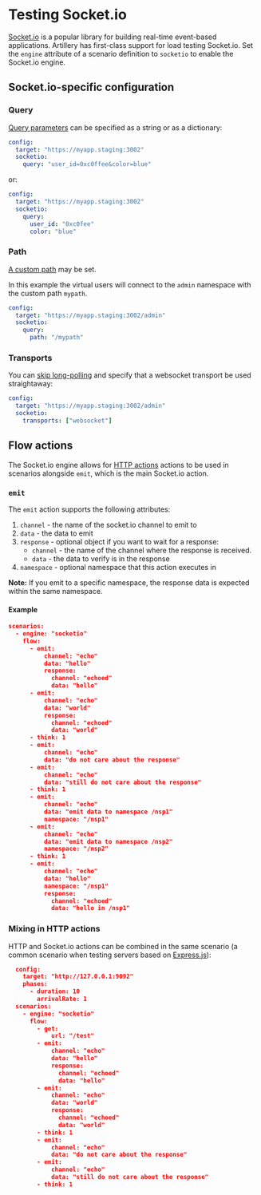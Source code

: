 # Testing Socket.io

[Socket.io](http://socket.io) is a popular library for building real-time event-based applications.  Artillery has first-class support for load testing Socket.io. Set the ``engine`` attribute of a scenario definition to ``socketio`` to enable the Socket.io engine.

## Socket.io-specific configuration

### Query

[Query parameters](https://socket.io/docs/client-api/#with-query-parameters) can be specified as a string or as a dictionary:

```yaml
config:
  target: "https://myapp.staging:3002"
  socketio:
    query: "user_id=0xc0ffee&color=blue"
```

or:

```yaml
config:
  target: "https://myapp.staging:3002"
  socketio:
    query:
      user_id: "0xc0fee"
      color: "blue"
```

### Path

[A custom path](https://socket.io/docs/client-api/#with-custom-path) may be set.

In this example the virtual users will connect to the `admin` namespace with the custom path `mypath`.

```yaml
config:
  target: "https://myapp.staging:3002/admin"
  socketio:
    query:
      path: "/mypath"
```

### Transports

You can [skip long-polling](https://socket.io/docs/client-api/#with-websocket-transport-only) and specify that a websocket transport be used straightaway:

```yaml
config:
  target: "https://myapp.staging:3002/admin"
  socketio:
    transports: ["websocket"]
```

## Flow actions

The Socket.io engine allows for [HTTP actions](http-reference/#flow-actions) actions to be used in scenarios alongside ``emit``, which is the main Socket.io action.

### `emit`

The ``emit`` action supports the following attributes:

1. ``channel`` - the name of the socket.io channel to emit to
2. ``data`` - the data to emit
3. ``response`` - optional object if you want to wait for a response:
    - ``channel`` - the name of the channel where the response is received.
    - ``data`` - the data to verify is in the response
4. ``namespace`` - optional namespace that this action executes in

**Note:**
If you emit to a specific namespace, the response data is expected within the same namespace.

#### Example

```json
scenarios:
  - engine: "socketio"
    flow:
      - emit:
          channel: "echo"
          data: "hello"
          response:
            channel: "echoed"
            data: "hello"
      - emit:
          channel: "echo"
          data: "world"
          response:
            channel: "echoed"
            data: "world"
      - think: 1
      - emit:
          channel: "echo"
          data: "do not care about the response"
      - emit:
          channel: "echo"
          data: "still do not care about the response"
      - think: 1
      - emit:
          channel: "echo"
          data: "emit data to namespace /nsp1"
          namespace: "/nsp1"
      - emit:
          channel: "echo"
          data: "emit data to namespace /nsp2"
          namespace: "/nsp2"
      - think: 1
      - emit:
          channel: "echo"
          data: "hello"
          namespace: "/nsp1"
          response:
            channel: "echoed"
            data: "hello in /nsp1"
```

### Mixing in HTTP actions

HTTP and Socket.io actions can be combined in the same scenario (a common scenario when testing servers based on [Express.js](http://expressjs.com/)):

```json
  config:
    target: "http://127.0.0.1:9092"
    phases:
      - duration: 10
        arrivalRate: 1
  scenarios:
    - engine: "socketio"
      flow:
        - get:
            url: "/test"
        - emit:
            channel: "echo"
            data: "hello"
            response:
              channel: "echoed"
              data: "hello"
        - emit:
            channel: "echo"
            data: "world"
            response:
              channel: "echoed"
              data: "world"
        - think: 1
        - emit:
            channel: "echo"
            data: "do not care about the response"
        - emit:
            channel: "echo"
            data: "still do not care about the response"
        - think: 1
```
